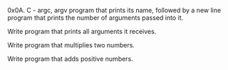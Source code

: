 0x0A. C - argc, argv
 program that prints its name, followed by a new line
  program that prints the number of arguments passed into it.

Write  program that prints all arguments it receives.

Write  program that multiplies two numbers.

Write program that adds positive numbers.


